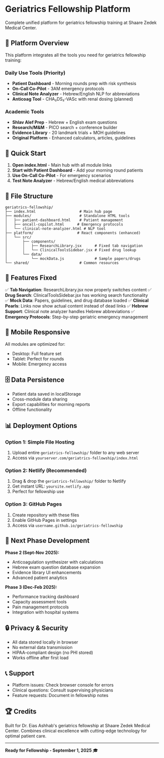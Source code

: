 # Geriatrics Fellowship Platform

Complete unified platform for geriatrics fellowship training at Shaare Zedek Medical Center.

## 🏥 Platform Overview

This platform integrates all the tools you need for geriatrics fellowship training:

### Daily Use Tools (Priority)
- **Patient Dashboard** - Morning rounds prep with risk synthesis
- **On-Call Co-Pilot** - 3AM emergency protocols  
- **Clinical Note Analyzer** - Hebrew/English NLP for abbreviations
- **Anticoag Tool** - CHA₂DS₂-VASc with renal dosing (planned)

### Academic Tools
- **Shlav Alef Prep** - Hebrew + English exam questions
- **Research/M&M** - PICO search + conference builder
- **Evidence Library** - 20 landmark trials + MOH guidelines
- **Original Platform** - Enhanced calculators, articles, guidelines

## 🚀 Quick Start

1. **Open index.html** - Main hub with all module links
2. **Start with Patient Dashboard** - Add your morning round patients
3. **Use On-Call Co-Pilot** - For emergency scenarios
4. **Test Note Analyzer** - Hebrew/English medical abbreviations

## 📁 File Structure

```
geriatrics-fellowship/
├── index.html                    # Main hub page
├── modules/                      # Standalone HTML tools
│   ├── patient-dashboard.html    # Patient management
│   ├── oncall-copilot.html      # Emergency protocols
│   └── clinical-note-analyzer.html # NLP tool
├── platform/                    # React components (enhanced)
│   └── src/
│       ├── components/
│       │   ├── ResearchLibrary.jsx      # Fixed tab navigation
│       │   └── ClinicalToolsSidebar.jsx # Fixed drug lookup
│       └── data/
│           └── mockData.js              # Sample papers/drugs
└── shared/                       # Common resources
```

## 🔧 Features Fixed

✅ **Tab Navigation**: ResearchLibrary.jsx now properly switches content
✅ **Drug Search**: ClinicalToolsSidebar.jsx has working search functionality  
✅ **Mock Data**: Papers, guidelines, and drug database loaded
✅ **Clinical Pearls**: Links now show actual content instead of dead links
✅ **Hebrew Support**: Clinical note analyzer handles Hebrew abbreviations
✅ **Emergency Protocols**: Step-by-step geriatric emergency management

## 📱 Mobile Responsive

All modules are optimized for:
- Desktop: Full feature set
- Tablet: Perfect for rounds
- Mobile: Emergency access

## 🗄️ Data Persistence

- Patient data saved in localStorage
- Cross-module data sharing
- Export capabilities for morning reports
- Offline functionality

## 📊 Deployment Options

### Option 1: Simple File Hosting
1. Upload entire `geriatrics-fellowship/` folder to any web server
2. Access via `yourserver.com/geriatrics-fellowship/index.html`

### Option 2: Netlify (Recommended)
1. Drag & drop the `geriatrics-fellowship/` folder to Netlify
2. Get instant URL: `yoursite.netlify.app`
3. Perfect for fellowship use

### Option 3: GitHub Pages
1. Create repository with these files
2. Enable GitHub Pages in settings
3. Access via `username.github.io/geriatrics-fellowship`

## 🎯 Next Phase Development

**Phase 2 (Sept-Nov 2025):**
- Anticoagulation synthesizer with calculations
- Hebrew exam question database expansion
- Evidence library UI enhancements
- Advanced patient analytics

**Phase 3 (Dec-Feb 2025):**
- Performance tracking dashboard
- Capacity assessment tools  
- Pain management protocols
- Integration with hospital systems

## 🔒 Privacy & Security

- All data stored locally in browser
- No external data transmission
- HIPAA-compliant design (no PHI stored)
- Works offline after first load

## 📞 Support

- Platform issues: Check browser console for errors
- Clinical questions: Consult supervising physicians
- Feature requests: Document in fellowship notes

## 🏆 Credits

Built for Dr. Eias Ashhab's geriatrics fellowship at Shaare Zedek Medical Center.
Combines clinical excellence with cutting-edge technology for optimal patient care.

---

**Ready for Fellowship - September 1, 2025** 🎓